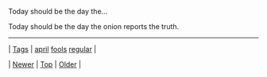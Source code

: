<!--
title: Today should be the day the onion reports the truth.
date: 2020-06-28T15:27:00.279Z
tags: april, fools, regular
-->


Today should be the day the...

<p>Today should be the day the onion reports the truth.</p>

<!--BOTTOM-POST-NAVIGATION-->
---

| [Tags](tags.md) | [april](tag-april.md) [fools](tag-fools.md) [regular](tag-regular.md) |

| [Newer](81382717214.md) | [Top](index.md) | [Older](81490955033.md) |